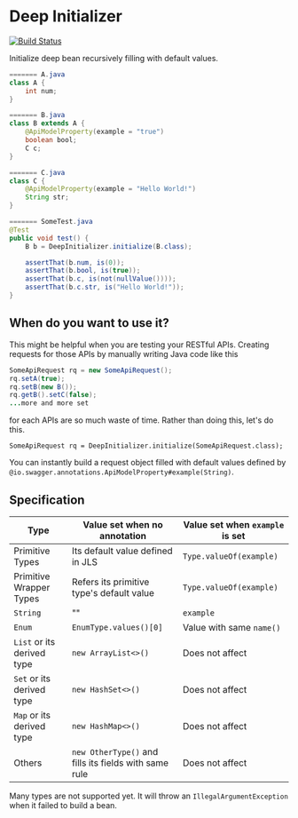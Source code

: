 # Deep Initializer
[![Build Status](https://travis-ci.org/konohiroaki/deep-initializer.svg?branch=master)](https://travis-ci.org/konohiroaki/deep-initializer)

Initialize deep bean recursively filling with default values.

```java
======= A.java
class A {
    int num;
}

======= B.java
class B extends A {
    @ApiModelProperty(example = "true")
    boolean bool;
    C c;
}

======= C.java
class C {
    @ApiModelProperty(example = "Hello World!")
    String str;
}

======= SomeTest.java
@Test
public void test() {
    B b = DeepInitializer.initialize(B.class);

    assertThat(b.num, is(0));
    assertThat(b.bool, is(true));
    assertThat(b.c, is(not(nullValue())));
    assertThat(b.c.str, is("Hello World!"));
}
```

## When do you want to use it?
This might be helpful when you are testing your RESTful APIs. Creating requests for those APIs by manually writing Java code like this

```java
SomeApiRequest rq = new SomeApiRequest();
rq.setA(true);
rq.setB(new B());
rq.getB().setC(false);
...more and more set
```

for each APIs are so much waste of time. Rather than doing this, let's do this.

```
SomeApiRequest rq = DeepInitializer.initialize(SomeApiRequest.class);
```

You can instantly build a request object filled with default values defined by `@io.swagger.annotations.ApiModelProperty#example(String)`.

## Specification
| Type | Value set when no annotation | Value set when `example` is set |
|---|---|---|
| Primitive Types | Its default value defined in JLS | `Type.valueOf(example)` |
| Primitive Wrapper Types | Refers its primitive type's default value | `Type.valueOf(example)` |
| `String` | "" | `example`|
| `Enum`| `EnumType.values()[0]`| Value with same `name()` |
| `List` or its derived type | `new ArrayList<>()` | Does not affect |
| `Set` or its derived type | `new HashSet<>()` | Does not affect |
| `Map` or its derived type | `new HashMap<>()` | Does not affect |
| Others | `new OtherType()` and fills its fields with same rule | Does not affect |

Many types are not supported yet. It will throw an `IllegalArgumentException` when it failed to build a bean.
